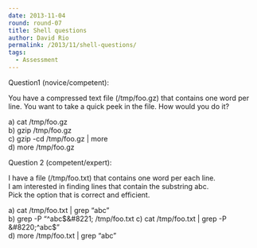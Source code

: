 ```yaml
---
date: 2013-11-04
round: round-07
title: Shell questions
author: David Rio
permalink: /2013/11/shell-questions/
tags:
  - Assessment
---
```

Question1 (novice/competent):

You have a compressed text file (/tmp/foo.gz) that contains one word per line. You want to take a quick peek in the file. How would you do it?

a) cat /tmp/foo.gz  
b) gzip /tmp/foo.gz  
c) gzip -cd /tmp/foo.gz | more  
d) more /tmp/foo.gz

Question 2 (competent/expert):

I have a file (/tmp/foo.txt) that contains one word per each line.  
I am interested in finding lines that contain the substring abc.  
Pick the option that is correct and efficient.

a) cat /tmp/foo.txt | grep &#8220;abc&#8221;  
b) grep -P &#8220;^abc$&#8221; /tmp/foo.txt  
c) cat /tmp/foo.txt | grep -P &#8220;^abc$&#8221;  
d) more /tmp/foo.txt | grep &#8220;abc&#8221;
